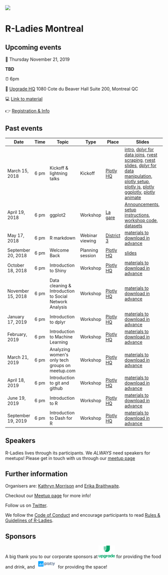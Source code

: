 
<img src="https://github.com/rladies/starter-kit/blob/master/logo/R-LadiesGlobal_RBG_online_LogoWithText_Horizontal.png" data-canonical-src="https://github.com/rladies/starter-kit/blob/master/logo/R-LadiesGlobal_RBG_online_LogoWithText_Horizontal.png" height="100" />

# R-Ladies Montreal

## Upcoming events
:date: Thursday November 21, 2019 

**TBD**


:alarm_clock: 6pm

:round_pushpin: [Upgrade HQ](shorturl.at/kOSW6)  1080 Cote du Beaver Hall Suite 200, Montreal QC


:computer: [Link to material](https://github.com/rladies/meetup-presentations_montreal/tree/master/20191121_dplyr-workshop)


:point_right: [Registration & Info](https://www.meetup.com/rladies-montreal/)  

## Past events
| Date  | Time  | Topic  | Type  | Place  | Slides  |
|---|---|---|---|---|---|
| March 15, 2018 | 6 pm  | Kickoff & lightning talks  | Kickoff  | [Plotly HQ](https://goo.gl/maps/xCipeSaBddG2)   | [intro](https://github.com/rladies/meetup-presentations_montreal/blob/master/20180315_Kickoff/rladies_intro.pdf), [dplyr for data joins](https://github.com/rladies/meetup-presentations_montreal/blob/master/20180315_Kickoff/joining.pdf), [rvest scraping](https://github.com/rladies/meetup-presentations_montreal/blob/master/20180315_Kickoff/rvest-scraping.R), [rvest slides](https://github.com/rladies/meetup-presentations_montreal/blob/master/20180315_Kickoff/rvest-slides.pdf), [dplyr for data manipulation](https://github.com/rladies/meetup-presentations_montreal/blob/master/20180315_Kickoff/intro-to-dplyr.md), [plotly setup](https://github.com/rladies/meetup-presentations_montreal/blob/master/20180315_Kickoff/plotly_setup-ex.R), [plotly js](https://github.com/rladies/meetup-presentations_montreal/blob/master/20180315_Kickoff/plotly_js-ex.R), [plotly ggplotly](https://github.com/rladies/meetup-presentations_montreal/blob/master/20180315_Kickoff/plotly_ggplotly-ex.R), [plotly animate](https://github.com/rladies/meetup-presentations_montreal/blob/master/20180315_Kickoff/plotly_animate-ex.R)|
| April 19, 2018 | 6 pm | ggplot2 | Workshop | [La gare](https://goo.gl/maps/Cai6NXkMd5B2) | [Announcements](https://docs.google.com/document/d/1dcwCYhlmb1EDHl-XCbtb_Mcr3yp-tGRluQWhCJ82w5M/edit?usp=sharing), [setup instructions](https://github.com/rladies/meetup-presentations_montreal/blob/master/20180419_ggplot/setup.md), [workshop code](https://github.com/rladies/meetup-presentations_montreal/blob/master/20180419_ggplot/Code/Workshop.R), [datasets](https://github.com/rladies/meetup-presentations_montreal/blob/master/20180419_ggplot/Data) |
| May 17, 2018 | 6 pm | R markdown | Webinar viewing | [District 3](https://goo.gl/maps/hjFywveKB7k) |[materials to download in advance](https://github.com/rstudio/webinars/tree/master/25-Notebooks) |
| September 20, 2018 | 6 pm | Welcome Back |  Planning session |  [Plotly HQ](https://goo.gl/maps/xCipeSaBddG2) | [slides](https://github.com/ErikaBraith/meetup-presentations_montreal/tree/master/20180920_RLadies-welcome) |
| October 18, 2018 | 6 pm | Introduction to Shiny | Workshop |  [Plotly HQ](https://goo.gl/maps/xCipeSaBddG2) | [materials to download in advance](https://github.com/ErikaBraith/meetup-presentations_montreal/tree/master/20181018_shiny) |
| November 15, 2018 | 6 pm | Data cleaning & Introduction to Social Network Analysis | Workshop |  [Plotly HQ](https://goo.gl/maps/xCipeSaBddG2) | [materials to download in advance](https://github.com/ErikaBraith/meetup-presentations_montreal/tree/master/20181115_data-cleaning) |
| January 17, 2019 | 6 pm | Introduction to dplyr | Workshop |  [Plotly HQ](https://goo.gl/maps/xCipeSaBddG2) | [materials to download in advance](https://github.com/ErikaBraith/meetup-presentations_montreal/tree/master/20190117_dplyr) |
| February, 2019 | 6 pm | Introduction to Machine Learning | Workshop |  [Plotly HQ](https://goo.gl/maps/xCipeSaBddG2) | [materials to download in advance](https://github.com/rladies/meetup-presentations_montreal/tree/master/20190221_ML) |
| March 21, 2019 | 6 pm | Analyzing women's only tech groups on meetup.com | Workshop |  [Plotly HQ](https://goo.gl/maps/xCipeSaBddG2) | [materials to download in advance](https://github.com/rladies/meetup-presentations_montreal/tree/master/20190319_women-tech) |
| April 18, 2019 | 6 pm | Introduction to git and github | Workshop |  [Plotly HQ](https://goo.gl/maps/xCipeSaBddG2) | [materials to download in advance](https://github.com/cldougl/rladies-git-intro.git) |
| June 19, 2019 | 6 pm | Introduction to R | Workshop |  [Plotly HQ](https://goo.gl/maps/xCipeSaBddG2) | [materials to download in advance](https://github.com/rladies/meetup-presentations_montreal/tree/master/20190620_Intro-To-R) |
| September 19, 2019 | 6 pm | Introduction to Dash for R | Workshop |  [Plotly HQ](https://goo.gl/maps/xCipeSaBddG2) | [materials to download in advance](https://github.com/rpkyle/rladies-mtl-demo/tree/24f8c6e37aeebc75a7077deddfd1075cd2b6df84) |


## Speakers
R-Ladies lives through its participants. We *ALWAYS* need speakers for meetups! Please get in touch with us through our [meetup page](https://www.meetup.com/rladies-montreal/)

## Further information
Organisers are: [Kathryn Morrison](https://www.precision-analytics.ca/ourteam/) and [Erika Braithwaite](https://www.precision-analytics.ca/ourteam/).


Checkout our [Meetup page](https://www.meetup.com/rladies-montreal/) for more info!

Follow us on [Twitter](https://twitter.com/RLadiesMTL).

We follow the [Code of Conduct](https://github.com/rladies/starter-kit/wiki/Code-of-Conduct) and encourage participants to read [Rules & Guidelines of R-Ladies](https://github.com/rladies/starter-kit/blob/master/R-Ladies_RulesGuidelines.pdf).

## Sponsors

A big thank you to our corporate sponsors at [<img src="https://github.com/ErikaBraith/meetup-presentations_montreal/blob/master/archived/upgrade_logo.png" height = "40">](https://plot.ly/) for providing the food and drink, and [<img src="https://github.com/ErikaBraith/meetup-presentations_montreal/blob/master/archived/Plotly-logo.png" height = "30">](https://plot.ly/) for providing the space!